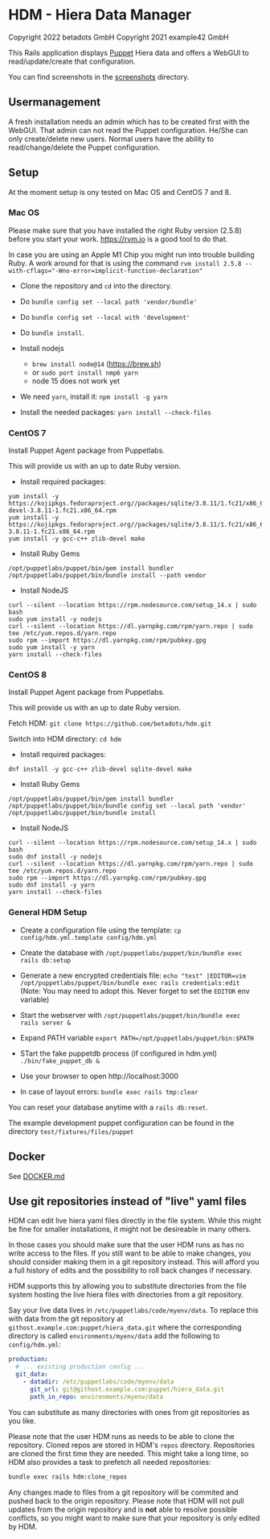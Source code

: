 # HDM - Hiera Data Manager

Copyright 2022 betadots GmbH
Copyright 2021 example42 GmbH

This Rails application displays [Puppet](https://github.com/puppetlabs/puppet) Hiera data and offers a WebGUI to read/update/create that configuration.

You can find screenshots in the [screenshots](screenshots) directory.

## Usermanagement

A fresh installation needs an admin which has to be created first with the WebGUI. That admin can not read the Puppet configuration. He/She can only create/delete new users. Normal users have the ability to read/change/delete the Puppet configuration.

## Setup

At the moment setup is ony tested on Mac OS and CentOS 7 and 8.

### Mac OS

Please make sure that you have installed the right Ruby version (2.5.8) before you start your work. https://rvm.io is a good tool to do that.

In case you are using an Apple M1 Chip you might run into trouble building
Ruby. A work around for that is using the command `rvm install 2.5.8 --with-cflags="-Wno-error=implicit-function-declaration"`

- Clone the repository and `cd` into the directory.
- Do `bundle config set --local path 'vendor/bundle'`
- Do `bundle config set --local with 'development'`
- Do `bundle install`.
- Install nodejs
  - `brew install node@14` (https://brew.sh)
  - or `sudo port install nmp6 yarn`
  - node 15 does not work yet
- We need `yarn`, install it: `npm install -g yarn`

- Install the needed packages: `yarn install --check-files`

### CentOS 7

Install Puppet Agent package from Puppetlabs.

This will provide us with an up to date Ruby version.

- Install required packages:

```
yum install -y https://kojipkgs.fedoraproject.org//packages/sqlite/3.8.11/1.fc21/x86_64/sqlite-devel-3.8.11-1.fc21.x86_64.rpm
yum install -y https://kojipkgs.fedoraproject.org//packages/sqlite/3.8.11/1.fc21/x86_64/sqlite-3.8.11-1.fc21.x86_64.rpm
yum install -y gcc-c++ zlib-devel make
```

- Install Ruby Gems

```
/opt/puppetlabs/puppet/bin/gem install bundler
/opt/puppetlabs/puppet/bin/bundle install --path vendor
```

- Install NodeJS

```
curl --silent --location https://rpm.nodesource.com/setup_14.x | sudo bash
sudo yum install -y nodejs
curl --silent --location https://dl.yarnpkg.com/rpm/yarn.repo | sudo tee /etc/yum.repos.d/yarn.repo
sudo rpm --import https://dl.yarnpkg.com/rpm/pubkey.gpg
sudo yum install -y yarn
yarn install --check-files
```

### CentOS 8

Install Puppet Agent package from Puppetlabs.

This will provide us with an up to date Ruby version.

Fetch HDM: `git clone https://github.com/betadots/hdm.git`

Switch into HDM directory: `cd hdm`

- Install required packages:

```
dnf install -y gcc-c++ zlib-devel sqlite-devel make
```

- Install Ruby Gems

```
/opt/puppetlabs/puppet/bin/gem install bundler
/opt/puppetlabs/puppet/bin/bundle config set --local path 'vendor'
/opt/puppetlabs/puppet/bin/bundle install
```

- Install NodeJS

```
curl --silent --location https://rpm.nodesource.com/setup_14.x | sudo bash
sudo dnf install -y nodejs
curl --silent --location https://dl.yarnpkg.com/rpm/yarn.repo | sudo tee /etc/yum.repos.d/yarn.repo
sudo rpm --import https://dl.yarnpkg.com/rpm/pubkey.gpg
sudo dnf install -y yarn
yarn install --check-files
```


### General HDM Setup

- Create a configuration file using the template: `cp config/hdm.yml.template config/hdm.yml`
- Create the database with `/opt/puppetlabs/puppet/bin/bundle exec rails db:setup`
- Generate a new encrypted credentials file: `echo "test" |EDITOR=vim /opt/puppetlabs/puppet/bin/bundle exec rails credentials:edit` (Note: You may need to adopt this. Never forget to set  the `EDITOR` env variable)
- Start the webserver with `/opt/puppetlabs/puppet/bin/bundle exec rails server &`
- Expand PATH variable `export PATH=/opt/puppetlabs/puppet/bin:$PATH`
- STart the fake puppetdb process (if configured in hdm.yml) `./bin/fake_puppet_db &`
- Use your browser to open http://localhost:3000

- In case of layout errors: `bundle exec rails tmp:clear`

You can reset your database anytime with a `rails db:reset`.

The example development puppet configuration can be found in the directory
`test/fixtures/files/puppet`

## Docker

See [DOCKER.md](DOCKER.md)

## Use git repositories instead of "live" yaml files

HDM can edit live hiera yaml files directly in the file system. While this might
be fine for smaller installations, it might not be desireable in many others.

In those cases you should make sure that the user HDM runs as has no write
access to the files. If you still want to be able to make changes, you should
consider making them in a git repository instead. This will afford you a full
history of edits and the possibility to roll back changes if necessary.

HDM supports this by allowing you to substitute directories from the file system
hosting the live hiera files with directories from a git repository.

Say your live data lives in `/etc/puppetlabs/code/myenv/data`. To replace this
with data from the git repository at `githost.example.com:puppet/hiera_data.git`
where the corresponding directory is called `environments/myenv/data` add the
following to `config/hdm.yml`:

```yaml
production:
  # ... existing production config ...
  git_data:
    - datadir: /etc/puppetlabs/code/myenv/data
      git_url: git@githost.example.com:puppet/hiera_data.git
      path_in_repo: environments/myenv/data
```

You can substitute as many directories with ones from git repositories as you
like.

Please note that the user HDM runs as needs to be able to clone the repository.
Cloned repos are stored in HDM's `repos` directory. Repositories are cloned
the first time they are needed. This might take a long time, so HDM also
provides a task to prefetch all needed repositories:

```sh
bundle exec rails hdm:clone_repos
```

Any changes made to files from a git repository will be commited and pushed back
to the origin repository. Please note that HDM will not pull updates from the
origin repository and is **not** able to resolve possible conflicts, so you might
want to make sure that your repository is only edited by HDM.
